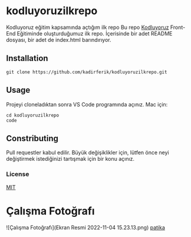 # kodluyoruzilkrepo
Kodluyoruz eğitim kapsamında açtığım ilk repo
Bu repo [Kodluyoruz](kodluyoruz.org) Front-End Eğitiminde oluşturduğumuz ilk repo. İçerisinde bir adet README dosyası, bir adet de index.html barındırıyor. 
## Installation
```
git clone https://github.com/kadirferik/kodluyoruzilkrepo.git
```
## Usage
Projeyi cloneladıktan sonra VS Code programında açınız.
Mac için: 
```
cd kodluyoruzilkrepo
code
```
## Constributing
Pull requestler kabul edilir. Büyük değişiklikler için, lütfen önce neyi değiştirmek istediğinizi tartışmak için bir konu açınız.
### License 
[MIT](https://choosealicense.com/licenses/mit/)
# Çalışma Fotoğrafı
![Çalışma Fotoğrafı](Ekran Resmi 2022-11-04 15.23.13.png)
[patika](www.patika.dev.)

